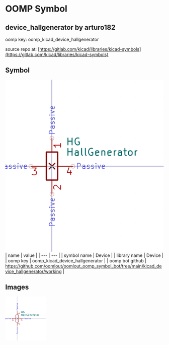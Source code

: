 # OOMP Symbol  
## device_hallgenerator  by arturo182  
  
oomp key: oomp_kicad_device_hallgenerator  
  
source repo at: [https://gitlab.com/kicad/libraries/kicad-symbols](https://gitlab.com/kicad/libraries/kicad-symbols)  
## Symbol  
  
[![working.png](working_600.png)](working.png)  
| name | value | 
| --- | --- | 
| symbol name | Device | 
| library name | Device | 
| oomp key | oomp_kicad_device_hallgenerator | 
| oomp bot github | https://github.com/oomlout/oomlout_oomp_symbol_bot/tree/main/kicad_device_hallgenerator/working | 
## Images  
  
[![working.png](working_140.png)](working.png)  
